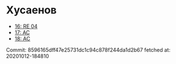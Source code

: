 # Хусаенов
- [16: RE 04](16.md)
- [17: AC](17.md)
- [18: AC](18.md)

Commit: 8596165dff47e25731dc1c94c878f244da1d2b67
 fetched at: 20201012-184810
